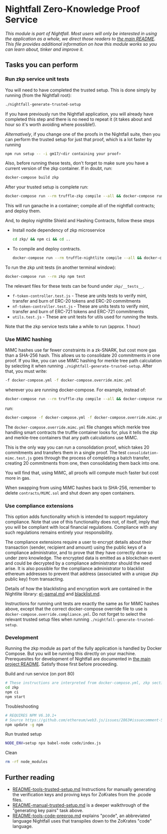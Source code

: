 # Nightfall Zero-Knowledge Proof Service

_This module is part of Nightfall. Most users will only be interested in using the application as a whole, we direct those readers to [the main README](../README.md). This file provides additional information on how this module works so you can learn about, tinker and improve it._

## Tasks you can perform

### Run zkp service unit tests

You will need to have completed the trusted setup. This is done simply by running (from the Nightfall root):

```sh
./nightfall-generate-trusted-setup
```

If you have previously run the Nightfall application, you will already have completed this step and there is no need to repeat it (it takes about and hour so it's worth avoiding where possible!).

_Alternatively_, if you change one of the proofs in the Nightfall suite, then you can perform the trusted setup for just that proof, which is a lot faster by running

```sh
npm run setup -- -i gm17/<dir containing your proof>
```

Also, before running these tests, don't forget to make sure you have a current version of the zkp container. If in doubt, run:

```sh
docker-compose build zkp
```

After your trusted setup is complete run:

```sh
docker-compose run --rm truffle-zkp compile --all && docker-compose run --rm truffle-zkp migrate --reset --network=default
```

This will run ganache in a container; compile all of the nightfall contracts; and deploy them.

And, to deploy nightlite Shield and Hashing Contracts, follow these steps
- Install node dependency of zkp microservice
  ```sh
  cd zkp/ && npm ci && cd ..
  ```

- To compile and deploy contracts.
  ```sh
  docker-compose run --rm truffle-nightlite compile --all && docker-compose run --rm truffle-nightlite migrate --reset --network=default
  ```

To run the zkp unit tests (in another terminal window):

```sh
docker-compose run --rm zkp npm test
```

The relevant files for these tests can be found under `zkp/__tests__`.

-   `f-token-controller.test.js` - These are units tests to verify mint, transfer and burn of ERC-20 tokens and ERC-20 commitments
-   `nf-token-controller.test.js` - These are units tests to verify mint, transfer and burn of ERC-721 tokens and ERC-721 commitments
-   `utils.test.js` - These are unit tests for utils used for running the tests.

Note that the zkp service tests take a while to run (approx. 1 hour)

### Use MiMC hashing

MiMC hashes use far fewer constraints in a zk-SNARK, but cost more gas than a SHA-256 hash. This allows us to consolidate 20 commitments in one proof. If you like, you can use MiMC hashing for merkle tree path calculation by selecting it when running `./nightfall-generate-trusted-setup`. After that, you must write:

```sh
-f docker-compose.yml -f docker-compose.override.mimc.yml
```
wherever you are running docker-compose. For example, instead of:

```sh
docker-compose run --rm truffle-zkp compile --all && docker-compose run --rm truffle-zkp migrate --reset --network=default
```

run:

```sh
docker-compose -f docker-compose.yml -f docker-compose.override.mimc.yml run --rm truffle-zkp compile --all && docker-compose -f docker-compose.yml -f docker-compose.override.mimc.yml run --rm truffle-zkp migrate --reset --network=default
```

The `docker-compose.override.mimc.yml` file changes which merkle tree handling smart contracts the truffle container looks for, plus it tells the zkp and merkle-tree containers that any path calculations use MiMC.

This is the only way you can run a consolidation proof, which takes 20 commitments and transfers them in a single proof. The test `consolidation-mimc.test.js` goes through the process of completing a batch transfer, creating 20 commitments from one, then consolidating them back into one.

You will find that, using MiMC, all proofs will compute much faster but cost more in gas.

When swapping from using MiMC hashes back to SHA-256, remember to delete `contracts/MiMC.sol` and shut down any open containers.

### Use compliance extensions

This option adds functionality which is intended to support regulatory compliance. Note that use of this functionality does not, of itself, imply that you will be compliant with local financial regulations. Compliance with any such regulations remains entirely your responsibility.

The compliance extensions require a user to encrypt details about their transaction (sender, recipient and amount) using the public keys of a compliance administrator, and to prove that they have correctly done so under zero knowledge.  The encrypted data is emitted as a blockchain event and could be decrypted by a compliance administrator should the need arise. It is also possible for the compliance administrator to blacklist ethereum addresses to prevent that address (associated with a unique zkp public key) from transacting.

Details of how the blacklisting and encryption work are contained in the Nightlite library: [el-gamal.md](https://github.com/EYBlockchain/nightlite/blob/master/el-gamal.md) and [blacklist.md](https://github.com/EYBlockchain/nightlite/blob/master/blacklist.md).

Instructions for running unit tests are exactly the same as for MiMC hashes above, except that the correct docker-compose override file to use is `docker-compose.override.compliance.yml`. Do not forget to select the relevant trusted setup files when running `./nightfall-generate-trusted-setup`.

### Development

Running the zkp module as part of the fully application is handled by Docker Compose. But you will be running this directly on your machine. Prerequesites for development of Nightfall are documented in [the main project README](../README.md). Satisfy those first before proceeding.

Build and run service (on port 80)

```sh
# These instructions are interpreted from docker-compose.yml, zkp section, and the zkp Dockerfile
cd zkp
npm ci
npm start
```

Troubleshooting

```sh
# REQUIRES NPM V6.10.1+
# Source https://github.com/ethereum/web3.js/issues/2863#issuecomment-514226742
npm update -g npm
```

Run trusted setup

```sh
NODE_ENV=setup npx babel-node code/index.js
```

Clean

```sh
rm -rf node_modules
```

## Further reading

-   [README-tools-trusted-setup.md](code/README-tools-trusted-setup.md) Instructions for manually generating the verification keys and proving keys for ZoKrates from the .pcode files.
-   [README-manual-trusted-setup.md](code/README-manual-trusted-setup.md) is a deeper walkthrough of the "generating key pairs" task above.
-   [README-tools-code-preprop.md](code/README-tools-code-preprop.md) explains "pcode", an abbreviated language Nightfall uses that transpiles down to the ZoKrates "code" language.

